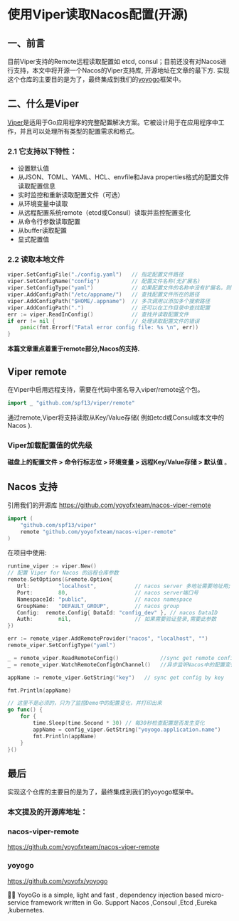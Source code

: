 # 使用Viper读取Nacos配置(开源)

## 一、前言
目前Viper支持的Remote远程读取配置如 etcd, consul；目前还没有对Nacos进行支持，本文中将开源一个Nacos的Viper支持库, 开源地址在文章的最下方.
实现这个仓库的主要目的是为了，最终集成到我们的[yoyogo](https://github.com/yoyofx/yoyogo)框架中。

## 二、什么是Viper
[Viper](github.com/spf13/viper)是适用于Go应用程序的完整配置解决方案。它被设计用于在应用程序中工作，并且可以处理所有类型的配置需求和格式。

### 2.1 它支持以下特性：

* 设置默认值
* 从JSON、TOML、YAML、HCL、envfile和Java properties格式的配置文件读取配置信息
* 实时监控和重新读取配置文件（可选）
* 从环境变量中读取
* 从远程配置系统remote（etcd或Consul）读取并监控配置变化
* 从命令行参数读取配置
* 从buffer读取配置
* 显式配置值

### 2.2 读取本地文件
```go
viper.SetConfigFile("./config.yaml")   // 指定配置文件路径
viper.SetConfigName("config")          // 配置文件名称(无扩展名)
viper.SetConfigType("yaml")            // 如果配置文件的名称中没有扩展名，则需要配置此项
viper.AddConfigPath("/etc/appname/")   // 查找配置文件所在的路径
viper.AddConfigPath("$HOME/.appname")  // 多次调用以添加多个搜索路径
viper.AddConfigPath(".")               // 还可以在工作目录中查找配置
err := viper.ReadInConfig()            // 查找并读取配置文件
if err != nil {                        // 处理读取配置文件的错误
	panic(fmt.Errorf("Fatal error config file: %s \n", err))
}
```

**本篇文章重点着重于remote部分,Nacos的支持.**
## Viper remote 
在Viper中启用远程支持，需要在代码中匿名导入viper/remote这个包。
```go
import _ "github.com/spf13/viper/remote"
```
通过remote,Viper将支持读取从Key/Value存储( 例如etcd或Consul或本文中的Nacos ).
### Viper加载配置值的优先级
**磁盘上的配置文件 > 命令行标志位 > 环境变量 > 远程Key/Value存储 > 默认值** 。

## Nacos 支持
引用我们的开源库 https://github.com/yoyofxteam/nacos-viper-remote
```go
import (
	"github.com/spf13/viper"
	remote "github.com/yoyofxteam/nacos-viper-remote"
)
```
在项目中使用:
```go
runtime_viper := viper.New()
// 配置 Viper for Nacos 的远程仓库参数
remote.SetOptions(&remote.Option{
   Url:         "localhost",            // nacos server 多地址需要地址用;号隔开，如 Url: "loc1;loc2;loc3"
   Port:        80,                     // nacos server端口号
   NamespaceId: "public",               // nacos namespace
   GroupName:   "DEFAULT_GROUP",        // nacos group
   Config: 	remote.Config{ DataId: "config_dev" }, // nacos DataID
   Auth:        nil,                    // 如果需要验证登录,需要此参数
})

err := remote_viper.AddRemoteProvider("nacos", "localhost", "")
remote_viper.SetConfigType("yaml")

_ = remote_viper.ReadRemoteConfig()             //sync get remote configs to remote_viper instance memory . for example , remote_viper.GetString(key)
_ = remote_viper.WatchRemoteConfigOnChannel()   //异步监听Nacos中的配置变化，如发生配置更改，会直接同步到 viper实例中。

appName := remote_viper.GetString("key")   // sync get config by key

fmt.Println(appName)

// 这里不是必须的，只为了监控Demo中的配置变化，并打印出来
go func() {
    for {
        time.Sleep(time.Second * 30) // 每30秒检查配置是否发生变化 
        appName = config_viper.GetString("yoyogo.application.name")
        fmt.Println(appName)
    }
}()

```


## 最后
实现这个仓库的主要目的是为了，最终集成到我们的yoyogo框架中。

### 本文提及的开源库地址： 
### nacos-viper-remote
https://github.com/yoyofxteam/nacos-viper-remote
### yoyogo
https://github.com/yoyofx/yoyogo

🦄🌈 YoyoGo is a simple, light and fast , dependency injection based micro-service framework written in Go. Support Nacos ,Consoul ,Etcd ,Eureka ,kubernetes.